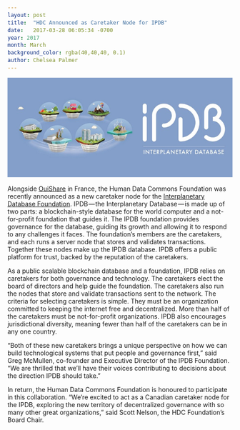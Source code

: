 ```yaml
---
layout: post
title:  "HDC Announced as Caretaker Node for IPDB"
date:   2017-03-28 06:05:34 -0700
year: 2017
month: March
background_color: rgba(40,40,40, 0.1)
author: Chelsea Palmer
---
```

![IPDB Foundation](/images/partners/ipdb_foundation.jpeg)

Alongside [OuiShare](http://ouishare.net/en) in France, the Human Data Commons Foundation was recently announced as a new caretaker node for the [Interplanetary Database Foundation](https://ipdb.foundation/). IPDB — the Interplanetary Database — is made up of two parts: a blockchain-style database for the world computer and a not-for-profit foundation that guides it. The IPDB foundation provides governance for the database, guiding its growth and allowing it to respond to any challenges it faces. The foundation’s members are the caretakers, and each runs a server node that stores and validates transactions. Together these nodes make up the IPDB database. IPDB offers a public platform for trust, backed by the reputation of the caretakers.

As a public scalable blockchain database and a foundation, IPDB relies on caretakers for both governance and technology. The caretakers elect the board of directors and help guide the foundation. The caretakers also run the nodes that store and validate transactions sent to the network. The criteria for selecting caretakers is simple. They must be an organization committed to keeping the internet free and decentralized. More than half of the caretakers must be not-for-profit organizations. IPDB also encourages jurisdictional diversity, meaning fewer than half of the caretakers can be in any one country.

“Both of these new caretakers brings a unique perspective on how we can build technological systems that put people and governance first,” said Greg McMullen, co-founder and Executive Director of the IPDB Foundation. “We are thrilled that we’ll have their voices contributing to decisions about the direction IPDB should take.”

In return, the Human Data Commons Foundation is honoured to participate in this collaboration. “We’re excited to act as a Canadian caretaker node for the IPDB, exploring the new territory of decentralized governance with so many other great organizations,” said Scott Nelson, the HDC Foundation’s Board Chair.
